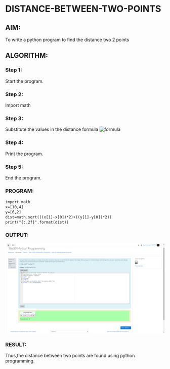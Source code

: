 # DISTANCE-BETWEEN-TWO-POINTS

## AIM:
To write a python program to find the distance two 2 points
## ALGORITHM:
### Step 1: 
Start the program.
### Step 2: 
Import math
### Step 3: 
Substitute the values in the distance formula  ![formula](/formula.jpg)
### Step 4: 
Print the program.
### Step 5: 
End the program.
### PROGRAM:
~~~
import math
x=[10,4]
y=[6,2]
dist=math.sqrt(((x[1]-x[0])*2)+((y[1]-y[0])*2))
print("{:.2f}".format(dist))
~~~
  ### OUTPUT:
![github logo](Screenshotl.png)


### RESULT:
Thus,the distance between two points are found using python programming.
